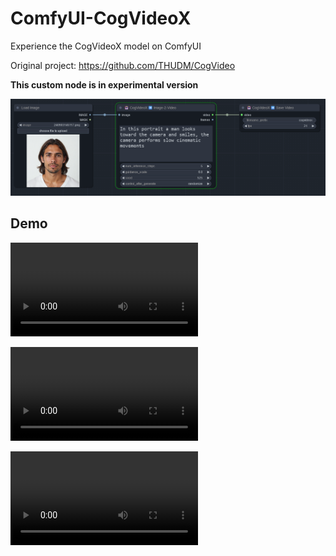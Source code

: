 # ComfyUI-CogVideoX
Experience the CogVideoX model on ComfyUI

Original project: https://github.com/THUDM/CogVideo

**This custom node is in experimental version**

![Overview](/assets/screenshot.png)

## Demo

![Demo](/demo/demo-1.mp4)

![Demo](/demo/demo-2.mp4)

![Demo](/demo/demo-3.mp4)